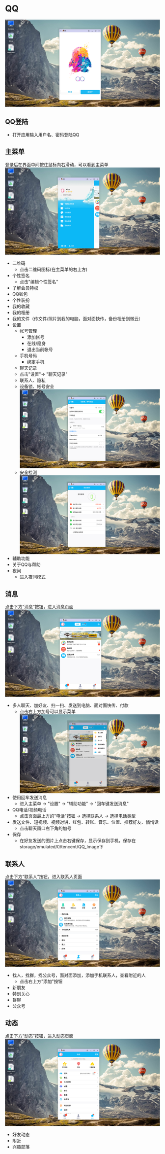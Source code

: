 # QQ
![](../pic/soft/qq_demo.png)   
   
## QQ登陆
- 打开应用输入用户名、密码登陆QQ   

## 主菜单
登录后在界面中间按住鼠标向右滑动，可以看到主菜单     
![](../pic/soft/qq_menu.png)
- 二维码
  - 点击二维码图标(在主菜单的右上方)
- 个性签名
  - 点击"编辑个性签名"
- 了解会员特权
- QQ钱包
- 个性装扮
- 我的收藏
- 我的相册
- 我的文件（传文件/照片到我的电脑，面对面快传，备份相册到微云）
- 设置
  - 帐号管理
    - 添加帐号
    - 在线/隐身
    - 退出当前帐号
  - 手机号码
    - 绑定手机
  - 聊天记录
  - 点击"设置"-> "聊天记录"   
  - 联系人、隐私
  - 设备锁、帐号安全    
![](../pic/soft/qq_security.png)
  - 安全检测  
![](../pic/soft/qq_checksecurity.png)
- 辅助功能
- 关于QQ与帮助
- 夜间
  - 进入夜间模式

## 消息
点击下方“消息”按钮，进入消息页面     
![](../pic/soft/qq_message.png)
- 多人聊天、加好友、扫一扫、发送到电脑、面对面快传、付款
  - 点击右上方加号可以显示菜单    
![](../pic/soft/qq_add.png)
- 使用回车发送消息
  - 进入主菜单 -> "设置" -> "辅助功能" -> "回车键发送消息"
- QQ电话/视频电话
  - 点击页面最上方的"电话"按钮 -> 选择联系人 -> 选择电话类型
- 发送文件、短视频、视频对讲、红包、转账、音乐、位置、推荐好友、悄悄话
  - 点击聊天窗口右下角的加号
- 保存
  - 在好友发送的图片上点击右键保存，显示保存到手机，保存在storage/emulated/0/tencent/QQ_Image下

## 联系人
点击下方“联系人”按钮，进入联系人页面    
![](../pic/soft/qq_contacts.png)
- 找人，找群，找公众号，面对面添加，添加手机联系人，查看附近的人
  - 点击右上方"添加"按钮
- 新朋友
- 特别关心
- 群聊
- 公众号

## 动态
点击下方“动态”按钮，进入动态页面    
![](../pic/soft/qq_posts.png)
- 好友动态
- 附近
- 兴趣部落
